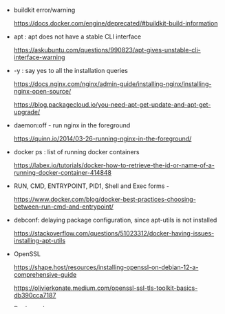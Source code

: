 * buildkit error/warning
	
	https://docs.docker.com/engine/deprecated/#buildkit-build-information

* apt : apt does not have a stable CLI interface
	
	https://askubuntu.com/questions/990823/apt-gives-unstable-cli-interface-warning

* -y : say yes to all the installation queries

	https://docs.nginx.com/nginx/admin-guide/installing-nginx/installing-nginx-open-source/

	https://blog.packagecloud.io/you-need-apt-get-update-and-apt-get-upgrade/

* daemon:off - run nginx in the foreground
	
	https://quinn.io/2014/03-26-running-nginx-in-the-foreground/

* docker ps : list of running docker containers
	
	https://labex.io/tutorials/docker-how-to-retrieve-the-id-or-name-of-a-running-docker-container-414848

* RUN, CMD, ENTRYPOINT, PID1, Shell and Exec forms - 

	https://www.docker.com/blog/docker-best-practices-choosing-between-run-cmd-and-entrypoint/

* debconf: delaying package configuration, since apt-utils is not installed
	
	https://stackoverflow.com/questions/51023312/docker-having-issues-installing-apt-utils

* OpenSSL  

	https://shape.host/resources/installing-openssl-on-debian-12-a-comprehensive-guide

	https://olivierkonate.medium.com/openssl-ssl-tls-toolkit-basics-db390cca7187


* Docker volumes - 

	https://docs.docker.com/engine/storage/volumes/

* Dockerfile - basic commans: 

	https://dev.to/prodevopsguytech/writing-a-dockerfile-beginners-to-advanced-31ie#3-basics-of-a-dockerfile

* nginx conf

	ssl_prefer_server_ciphers on; - 

		https://www.youtube.com/watch?v=P1v6QA0W7Xw

		https://nginx.org/en/docs/http/ngx_http_ssl_module.html#ssl_prefer_server_ciphers

		https://security.stackexchange.com/questions/203684/who-is-responsible-for-choosing-a-tls-cipher-suite-the-client-or-the-server


* Mariadb abort error:

	https://stackoverflow.com/questions/43593736/used-chown-for-var-lib-mysql-to-change-owner-from-root-now-getting-error-1049

	RUN mkdir -p /var/lib/mysql /var/run/mysqld && chown -R mysql:mysql /var/lib/mysql /var/run/mysqld

	https://www.digitalocean.com/community/tutorials/how-to-install-mariadb-on-debian-11


